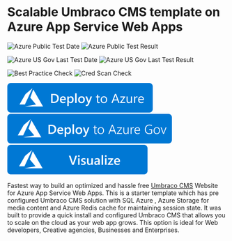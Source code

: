 # Scalable Umbraco CMS template on Azure App Service Web Apps

![Azure Public Test Date](https://azurequickstartsservice.blob.core.windows.net/badges/application-workloads/umbraco/umbraco-cms-webapp-redis-cache/PublicLastTestDate.svg)
![Azure Public Test Result](https://azurequickstartsservice.blob.core.windows.net/badges/application-workloads/umbraco/umbraco-cms-webapp-redis-cache/PublicDeployment.svg)

![Azure US Gov Last Test Date](https://azurequickstartsservice.blob.core.windows.net/badges/application-workloads/umbraco/umbraco-cms-webapp-redis-cache/FairfaxLastTestDate.svg)
![Azure US Gov Last Test Result](https://azurequickstartsservice.blob.core.windows.net/badges/application-workloads/umbraco/umbraco-cms-webapp-redis-cache/FairfaxDeployment.svg)

![Best Practice Check](https://azurequickstartsservice.blob.core.windows.net/badges/application-workloads/umbraco/umbraco-cms-webapp-redis-cache/BestPracticeResult.svg)
![Cred Scan Check](https://azurequickstartsservice.blob.core.windows.net/badges/application-workloads/umbraco/umbraco-cms-webapp-redis-cache/CredScanResult.svg)

[![Deploy To Azure](https://raw.githubusercontent.com/Azure/azure-quickstart-templates/master/1-CONTRIBUTION-GUIDE/images/deploytoazure.svg?sanitize=true)](https://portal.azure.com/#create/Microsoft.Template/uri/https%3A%2F%2Fraw.githubusercontent.com%2FAzure%2Fazure-quickstart-templates%2Fmaster%2Fapplication-workloads%2Fumbraco%2Fumbraco-cms-webapp-redis-cache%2Fazuredeploy.json)  
[![Deploy To Azure US Gov](https://raw.githubusercontent.com/Azure/azure-quickstart-templates/master/1-CONTRIBUTION-GUIDE/images/deploytoazuregov.svg?sanitize=true)](https://portal.azure.us/#create/Microsoft.Template/uri/https%3A%2F%2Fraw.githubusercontent.com%2FAzure%2Fazure-quickstart-templates%2Fmaster%2Fapplication-workloads%2Fumbraco%2Fumbraco-cms-webapp-redis-cache%2Fazuredeploy.json)
[![Visualize](https://raw.githubusercontent.com/Azure/azure-quickstart-templates/master/1-CONTRIBUTION-GUIDE/images/visualizebutton.svg?sanitize=true)](http://armviz.io/#/?load=https%3A%2F%2Fraw.githubusercontent.com%2FAzure%2Fazure-quickstart-templates%2Fmaster%2Fapplication-workloads%2Fumbraco%2Fumbraco-cms-webapp-redis-cache%2Fazuredeploy.json)
  

  

Fastest way to build an optimized and hassle free [Umbraco CMS](http://umbraco.org) Website for Azure App Service Web Apps. This is a starter template which has pre configured Umbraco CMS solution with SQL Azure , Azure Storage for media content and Azure Redis cache for maintaining session state. It was built to provide a quick install and configured Umbraco CMS that allows you to scale on the cloud as your web app grows. This option is ideal for Web developers, Creative agencies, Businesses and Enterprises.


